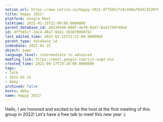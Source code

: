 ```yaml
---
notion_url: https://www.notion.so/Happy-2022-dff585cf24c448a78d413b30708b0767
title: Happy 2022!
platform: Google Meet
talktime: 2022-01-15T22:00:00.0000000
parent_database_id: e9339446-880f-4ef0-8ad7-8ad1f507dded
id: dff585cf-24c4-48a7-8d41-3b30708b0767
last_edited_time: 2022-01-15T22:21:00.0000000
parent_type: database_id
indexDate: 2022-01-15
object: page
language_level: intermediate to advanced
meeting_link: https://meet.google.com/ijn-vugd-osn
created_time: 2021-08-17T19:10:00.0000000
tags:
- Talk
- 2022-01-15
- Abby
archived: false
hosts: Abby
name: Happy 2022!
---
```


Hello, I am honored and excited to be the host at the first meeting of this group in 2022! Let's have a free talk to meet this new year :)





